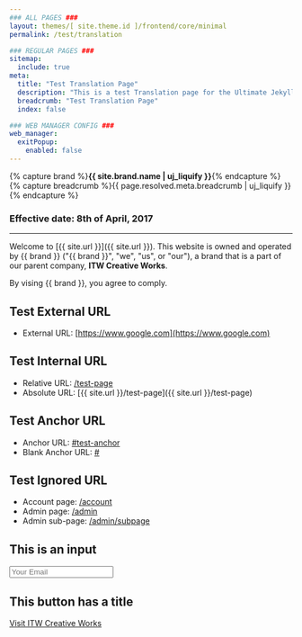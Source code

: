 ```yaml
---
### ALL PAGES ###
layout: themes/[ site.theme.id ]/frontend/core/minimal
permalink: /test/translation

### REGULAR PAGES ###
sitemap:
  include: true
meta:
  title: "Test Translation Page"
  description: "This is a test Translation page for the Ultimate Jekyll Manager."
  breadcrumb: "Test Translation Page"
  index: false

### WEB MANAGER CONFIG ###
web_manager:
  exitPopup:
    enabled: false
---
```


{% capture brand %}**{{ site.brand.name | uj_liquify }}**{% endcapture %}
{% capture breadcrumb %}{{ page.resolved.meta.breadcrumb | uj_liquify }}{% endcapture %}

### Effective date: <span class="text-primary">8th of April, 2017</span>
<hr>

Welcome to [{{ site.url }}]({{ site.url }}). This website is owned and operated by {{ brand }} ("{{ brand }}", "we", "us", or "our"), a brand that is a part of our parent company, **ITW Creative Works**.

By vising {{ brand }}, you agree to comply.

## Test External URL
- External URL: [https://www.google.com](https://www.google.com)

## Test Internal URL
- Relative URL: [/test-page](/test-page)
- Absolute URL: [{{ site.url }}/test-page]({{ site.url }}/test-page)

## Test Anchor URL
- Anchor URL: [#test-anchor](#test-anchor)
- Blank Anchor URL: [#](#)

## Test Ignored URL
- Account page: [/account](/account)
- Admin page: [/admin](/admin)
- Admin sub-page: [/admin/subpage](/admin/subpage)

## This is an input
<div class="form-group">
  <input type="email" name="slap_honey" class="form-control" placeholder="Your Email">
</div>

## This button has a title
<a href="https://itwcreativeworks.com" class="btn btn-primary" title="Visit ITW Creative Works">Visit ITW Creative Works</a>
